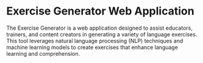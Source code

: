 # Exercise Generator Web Application

The Exercise Generator is a web application designed to assist educators, trainers, and content creators in generating a variety of language exercises. This tool leverages natural language processing (NLP) techniques and machine learning models to create exercises that enhance language learning and comprehension.
